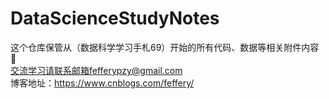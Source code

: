 # DataScienceStudyNotes
这个仓库保管从（数据科学学习手札69）开始的所有代码、数据等相关附件内容 :dart:
<br/>交流学习请联系邮箱fefferypzy@gmail.com
<br/>博客地址：https://www.cnblogs.com/feffery/
